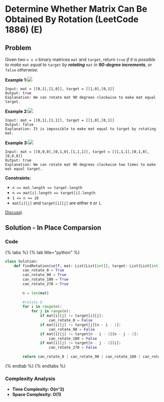 # Determine Whether Matrix Can Be Obtained By Rotation (LeetCode 1886) (E)

## Problem

Given two `n x n` binary matrices `mat` and `target`, return `true` _if it is possible to make_ `mat` _equal to_ `target` _by **rotating**_ `mat` _in **90-degree increments**, or_ `false` _otherwise._

**Example 1:**![](https://assets.leetcode.com/uploads/2021/05/20/grid3.png)

```
Input: mat = [[0,1],[1,0]], target = [[1,0],[0,1]]
Output: true
Explanation: We can rotate mat 90 degrees clockwise to make mat equal target.
```

**Example 2:**![](https://assets.leetcode.com/uploads/2021/05/20/grid4.png)

```
Input: mat = [[0,1],[1,1]], target = [[1,0],[0,1]]
Output: false
Explanation: It is impossible to make mat equal to target by rotating mat.
```

**Example 3:**![](https://assets.leetcode.com/uploads/2021/05/26/grid4.png)

```
Input: mat = [[0,0,0],[0,1,0],[1,1,1]], target = [[1,1,1],[0,1,0],[0,0,0]]
Output: true
Explanation: We can rotate mat 90 degrees clockwise two times to make mat equal target.
```

**Constraints:**

* `n == mat.length == target.length`
* `n == mat[i].length == target[i].length`
* `1 <= n <= 10`
* `mat[i][j]` and `target[i][j]` are either `0` or `1`.

[Discuss](https://leetcode.com/problems/determine-whether-matrix-can-be-obtained-by-rotation/discuss)\


## Solution - In Place Comparsion

### Code

{% tabs %}
{% tab title="python" %}
```python
class Solution:
    def findRotation(self, mat: List[List[int]], target: List[List[int]]) -> bool:
        can_rotate_0 = True
        can_rotate_90 = True
        can_rotate_180 = True
        can_rotate_270 = True
        
        n = len(mat)
        
        #rotate 0
        for i in range(n):
            for j in range(n):
                if mat[i][j] != target[i][j]:
                    can_rotate_0 = False
                if mat[i][j] != target[j][n - i - 1]:
                    can_rotate_90 = False
                if mat[i][j] != target[n - i - 1][n - j - 1]:
                    can_rotate_180 = False
                if mat[i][j] != target[n - j - 1][i]:
                    can_rotate_270 = False
        
        return can_rotate_0 | can_rotate_90 | can_rotate_180 | can_rotate_270
```
{% endtab %}
{% endtabs %}

### Complexity Analysis

* **Time Complexity: O(n^2)**
* **Space Complexity: O(1)**
